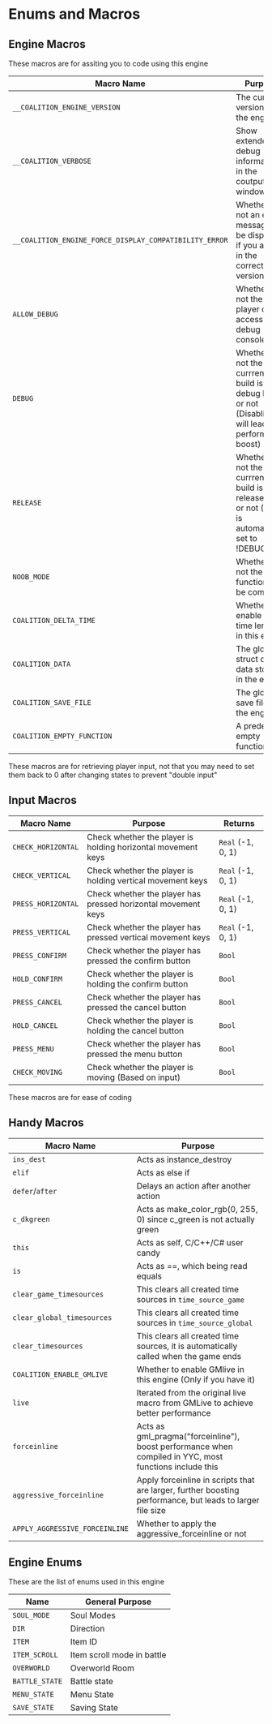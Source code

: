 # Enums and Macros
## Engine Macros
These macros are for assiting you to code using this engine

| Macro Name | Purpose |
| ----------- | ----------- |
| `__COALITION_ENGINE_VERSION` | The current version of the engine |
| `__COALITION_VERBOSE` | Show extended debug information in the coutput window |
| `__COALITION_ENGINE_FORCE_DISPLAY_COMPATIBILITY_ERROR` | Whether or not an error message will be displayed if you are not in the correct GM version |
| `ALLOW_DEBUG` | Whether or not the player can access the debug console |
| `DEBUG` | Whether or not the currrent build is a debug build or not (Disabling will lead to performance boost) |
| `RELEASE` | Whether or not the currrent build is a release build or not (This is automatically set to !DEBUG) |
| `NOOB_MODE` | Whether or not the quick functions will be compiled |
| `COALITION_DELTA_TIME` | Whether to enable delta time lerping in this engine |
| `COALITION_DATA` | The global struct of data stored in the engine |
| `COALITION_SAVE_FILE` | The global save file of the engine |
| `COALITION_EMPTY_FUNCTION` | A predefined empty function |

These macros are for retrieving player input, not that you may need to set them back to 0 after changing states to prevent "double input"
## Input Macros

| Macro Name | Purpose | Returns |
| ----------- | ----------- | ----------- |
| `CHECK_HORIZONTAL` | Check whether the player is holding horizontal movement keys | `Real` (-1, 0, 1) |
| `CHECK_VERTICAL` | Check whether the player is holding vertical movement keys | `Real` (-1, 0, 1) |
| `PRESS_HORIZONTAL` | Check whether the player has pressed horizontal movement keys | `Real` (-1, 0, 1) |
| `PRESS_VERTICAL` | Check whether the player has pressed vertical movement keys | `Real` (-1, 0, 1) |
| `PRESS_CONFIRM` | Check whether the player has pressed the confirm button | `Bool` |
| `HOLD_CONFIRM` | Check whether the player is holding the confirm button | `Bool` |
| `PRESS_CANCEL` | Check whether the player has pressed the cancel button | `Bool` |
| `HOLD_CANCEL` | Check whether the player is holding the cancel button | `Bool` |
| `PRESS_MENU` | Check whether the player has pressed the menu button | `Bool` |
| `CHECK_MOVING` | Check whether the player is moving (Based on input) | `Bool` |

These macros are for ease of coding
## Handy Macros

| Macro Name | Purpose |
| ----------- | ----------- |
| `ins_dest` | Acts as instance_destroy |
| `elif` | Acts as else if |
| `defer`/`after` | Delays an action after another action |
| `c_dkgreen` | Acts as make_color_rgb(0, 255, 0) since c_green is not actually green |
| `this` | Acts as self, C/C++/C# user candy |
| `is` | Acts as ==, which being read equals |
| `clear_game_timesources` | This clears all created time sources in `time_source_game` |
| `clear_global_timesources` | This clears all created time sources in `time_source_global` |
| `clear_timesources` | This clears all created time sources, it is automatically called when the game ends |
| `COALITION_ENABLE_GMLIVE` | Whether to enable GMlive in this engine (Only if you have it) |
| `live` | Iterated from the original live macro from GMLive to achieve better performance |
| `forceinline` | Acts as gml_pragma("forceinline"), boost performance when compiled in YYC, most functions include this |
| `aggressive_forceinline` | Apply forceinline in scripts that are larger, further boosting performance, but leads to larger file size |
| `APPLY_AGGRESSIVE_FORCEINLINE` | Whether to apply the aggressive_forceinline or not |

## Engine Enums
These are the list of enums used in this engine

| Name | General Purpose |
| -------- | ------ |
| `SOUL_MODE` | Soul Modes |
| `DIR` | Direction |
| `ITEM` | Item ID |
| `ITEM_SCROLL` | Item scroll mode in battle |
| `OVERWORLD` | Overworld Room |
| `BATTLE_STATE` | Battle state |
| `MENU_STATE` | Menu State |
| `SAVE_STATE` | Saving State |
